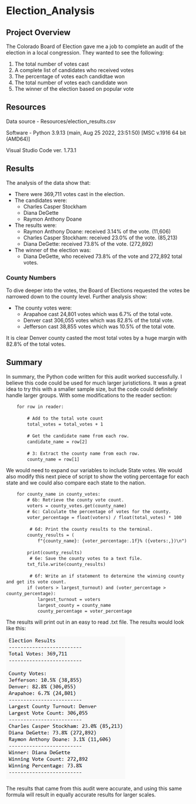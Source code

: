 # Election_Analysis
## Project Overview
The Colorado Board of Election gave me a job to complete an audit of the election in a local congression. They wanted to see the following:

1. The total number of votes cast
2. A complete list of candidates who received votes
3. The percentage of votes each candidtae won
4. The total number of votes each candidate won
5. The winner of the election based on popular vote

## Resources
Data source - Resources/election_results.csv

Software - Python 3.9.13 (main, Aug 25 2022, 23:51:50) [MSC v.1916 64 bit (AMD64)]

Visual Studio Code ver. 1.73.1

## Results
The analysis of the data show that:
- There were 369,711 votes cast in the election.
- The candidates were: 
    - Charles Casper Stockham
    - Diana DeGette
    - Raymon Anthony Doane
- The results were: 
    - Raymon Anthony Doane: received 3.14% of the vote. (11,606)
    - Charles Casper Stockham: received 23.0% of the vote. (85,213)
    - Diana DeGette: received 73.8% of the vote. (272,892)
- The winner of the election was: 
    - Diana DeGette, who received 73.8% of the vote and 272,892 total votes.
    
### County Numbers
To dive deeper into the votes, the Board of Elections requested the votes be narrowed down to the county level. Further analysis show: 
- The county votes were:
    - Arapahoe cast 24,801 votes which was 6.7% of the total vote.
    - Denver cast 306,055 votes which was 82.8% of the total vote.
    - Jefferson cast 38,855 votes which was 10.5% of the total vote.

It is clear Denver county casted the most total votes by a huge margin with 82.8% of the total votes.

## Summary
In summary, the Python code written for this audit worked successfully. I believe this code could be used for much larger juristictions. It was a great idea to try this with a smaller sample size, but the code could definitely handle larger groups. With some modifications to the reader section: 
``` 
    for row in reader:

        # Add to the total vote count
        total_votes = total_votes + 1

        # Get the candidate name from each row.
        candidate_name = row[2]

        # 3: Extract the county name from each row.
        county_name = row[1]
```
We would need to expand our variables to include State votes. We would also modify this next piece of script to show the voting percentage for each state and we could also compare each state to the nation. 
```   
    for county_name in county_votes:
        # 6b: Retrieve the county vote count.
        voters = county_votes.get(county_name)
        # 6c: Calculate the percentage of votes for the county.
        voter_percentage = float(voters) / float(total_votes) * 100

         # 6d: Print the county results to the terminal.
        county_results = (
            f"{county_name}: {voter_percentage:.1f}% ({voters:,})\n")

        print(county_results)
         # 6e: Save the county votes to a text file.
        txt_file.write(county_results)

         # 6f: Write an if statement to determine the winning county and get its vote count.
        if (voters > largest_turnout) and (voter_percentage > county_percentage):
            largest_turnout = voters
            largest_county = county_name
            county_percentage = voter_percentage
```
The results will print out in an easy to read .txt file. The results would look like this:

![results](Analysis/analysis_image.png)

The results that came from this audit were accurate, and using this same formula will result in equally accurate results for larger scales. 

